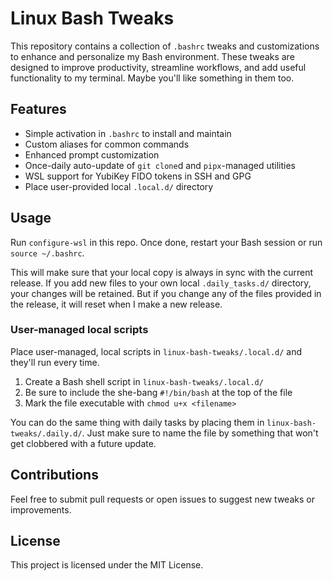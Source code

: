 # Linux Bash Tweaks

This repository contains a collection of `.bashrc` tweaks and customizations to enhance and personalize my Bash environment. These tweaks are designed to improve productivity, streamline workflows, and add useful functionality to my terminal.  Maybe you'll like something in them too.

## Features
- Simple activation in `.bashrc` to install and maintain
- Custom aliases for common commands
- Enhanced prompt customization
- Once-daily auto-update of `git clone`d and `pipx`-managed utilities
- WSL support for YubiKey FIDO tokens in SSH and GPG
- Place user-provided local `.local.d/` directory

## Usage
Run `configure-wsl` in this repo.  Once done, restart your Bash session or run `source ~/.bashrc`.

This will make sure that your local copy is always in sync with the current release.  If you add new files to your own local `.daily_tasks.d/` directory, your changes will be retained. But if you change any of the files provided in the release, it will reset when I make a new release.

### User-managed local scripts
Place user-managed, local scripts in `linux-bash-tweaks/.local.d/` and they'll run every time.
1. Create a Bash shell script in `linux-bash-tweaks/.local.d/`
2. Be sure to include the she-bang `#!/bin/bash` at the top of the file
3. Mark the file executable with `chmod u+x <filename>`

You can do the same thing with daily tasks by placing them in `linux-bash-tweaks/.daily.d/`.  Just make sure to name the file by something that won't get clobbered with a future update.

## Contributions
Feel free to submit pull requests or open issues to suggest new tweaks or improvements.

## License
This project is licensed under the MIT License.